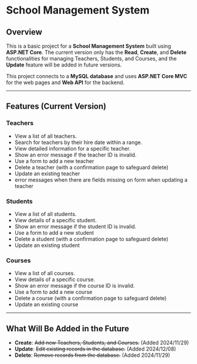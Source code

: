 # **School Management System**

## **Overview**

This is a basic project for a **School Management System** built using **ASP.NET Core**. 
The current version only has the **Read**,  **Create**,  and **Delete** functionalities for managing Teachers, Students, and Courses, and the **Update** feature will be added in future versions.


This project connects to a **MySQL database** and uses **ASP.NET Core MVC** for the web pages and **Web API** for the backend.

---

## **Features (Current Version)**

### **Teachers**
- View a list of all teachers.
- Search for teachers by their hire date within a range.
- View detailed information for a specific teacher.
- Show an error message if the teacher ID is invalid.
- Use a form to add a new teacher
- Delete a teacher (with a confirmation page to safeguard delete)
- Update an existing teacher
- error messages when there are fields missing on form when updating a teacher

### **Students**
- View a list of all students.
- View details of a specific student.
- Show an error message if the student ID is invalid.
- Use a form to add a new student
- Delete a student (with a confirmation page to safeguard delete)
- Update an existing student

### **Courses**
- View a list of all courses.
- View details of a specific course.
- Show an error message if the course ID is invalid.
- Use a form to add a new course
- Delete a course (with a confirmation page to safeguard delete)
- Update an existing course

---

## **What Will Be Added in the Future**
- **Create**: ~~Add new Teachers, Students, and Courses.~~ (Added 2024/11/29)
- **Update**: ~~Edit existing records in the database.~~ (Added 2024/12/08)
- **Delete**: ~~Remove records from the database.~~ (Added 2024/11/29)



